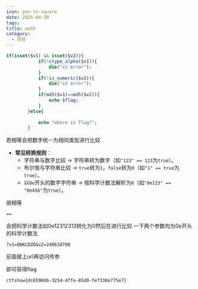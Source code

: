```yaml
---
icon: pen-to-square
date: 2025-04-30
tags: 
title: web5
category:
  - 项目
---
```



```php
if(isset($v1) && isset($v2)){
            if(!ctype_alpha($v1)){
                die("v1 error");
            }
            if(!is_numeric($v2)){
                die("v2 error");
            }
            if(md5($v1)==md5($v2)){
                echo $flag;
            }
        }else{
        
            echo "where is flag?";
        }
```

若相等会把数字统一为相同类型进行比较
- **常见转换规则**：
    - 字符串与数字比较 → 字符串转为数字（如`"123" == 123`为`true`）。
    - 布尔值与字符串比较 → `true`转为`1`，`false`转为`0`（如`"1" == true`为`true`）。
    - 以`0e`开头的数字字符串 → 按科学计数法解析为`0`（如`"0e123" == "0e456"`为`true`）。

弱相等
```
==
```

会把科学计数法如0e12312313转化为0然后在进行比较
一下两个参数均为0e开头的科学计数法

```url
?v1=QNKCDZO&v2=240610708
```
前面接上url再访问传参

即可获得flag
```
ctfshow{dc6590d6-3254-4ffe-85d0-fef338e775e7}
```